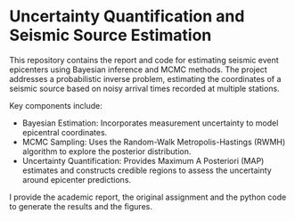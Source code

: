 # Uncertainty Quantification and Seismic Source Estimation

This repository contains the report and code for estimating seismic event epicenters using Bayesian inference and MCMC methods. 
The project addresses a probabilistic inverse problem, estimating the coordinates of a seismic source based on noisy arrival times recorded at multiple stations.

Key components include:

- Bayesian Estimation: Incorporates measurement uncertainty to model epicentral coordinates.
- MCMC Sampling: Uses the Random-Walk Metropolis-Hastings (RWMH) algorithm to explore the posterior distribution.
- Uncertainty Quantification: Provides Maximum A Posteriori (MAP) estimates and constructs credible regions to assess the uncertainty around epicenter predictions.

I provide the academic report, the original assignment and the python code to generate the results and the figures.
